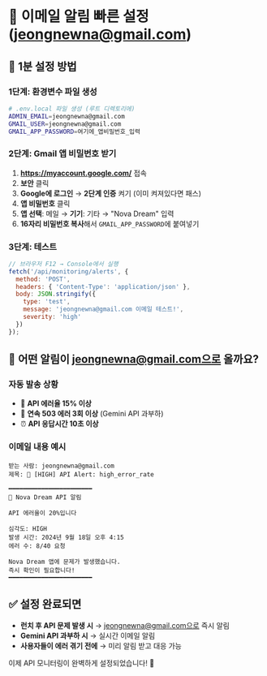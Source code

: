 # 📧 이메일 알림 빠른 설정 (jeongnewna@gmail.com)

## 🚀 1분 설정 방법

### 1단계: 환경변수 파일 생성
```bash
# .env.local 파일 생성 (루트 디렉토리에)
ADMIN_EMAIL=jeongnewna@gmail.com
GMAIL_USER=jeongnewna@gmail.com
GMAIL_APP_PASSWORD=여기에_앱비밀번호_입력
```

### 2단계: Gmail 앱 비밀번호 받기
1. **https://myaccount.google.com/** 접속
2. **보안** 클릭
3. **Google에 로그인** → **2단계 인증** 켜기 (이미 켜져있다면 패스)
4. **앱 비밀번호** 클릭
5. **앱 선택**: 메일 → **기기**: 기타 → "Nova Dream" 입력
6. **16자리 비밀번호 복사**해서 `GMAIL_APP_PASSWORD`에 붙여넣기

### 3단계: 테스트
```javascript
// 브라우저 F12 → Console에서 실행
fetch('/api/monitoring/alerts', {
  method: 'POST',
  headers: { 'Content-Type': 'application/json' },
  body: JSON.stringify({
    type: 'test',
    message: 'jeongnewna@gmail.com 이메일 테스트!',
    severity: 'high'
  })
});
```

## 📨 어떤 알림이 jeongnewna@gmail.com으로 올까요?

### 자동 발송 상황
- 🔴 **API 에러율 15% 이상**
- 🚨 **연속 503 에러 3회 이상** (Gemini API 과부하)
- ⏰ **API 응답시간 10초 이상**

### 이메일 내용 예시
```
받는 사람: jeongnewna@gmail.com
제목: 🚨 [HIGH] API Alert: high_error_rate

━━━━━━━━━━━━━━━━━━━━━━━
🚨 Nova Dream API 알림

API 에러율이 20%입니다

심각도: HIGH
발생 시간: 2024년 9월 18일 오후 4:15
에러 수: 8/40 요청

Nova Dream 앱에 문제가 발생했습니다.
즉시 확인이 필요합니다!
━━━━━━━━━━━━━━━━━━━━━━━
```

## ✅ 설정 완료되면

- **런치 후 API 문제 발생 시** → jeongnewna@gmail.com으로 즉시 알림
- **Gemini API 과부하 시** → 실시간 이메일 알림  
- **사용자들이 에러 겪기 전에** → 미리 알림 받고 대응 가능

이제 API 모니터링이 완벽하게 설정되었습니다! 🎉